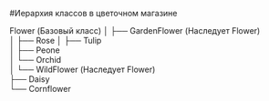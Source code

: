 #Иерархия классов в цветочном магазине 

Flower (Базовый класс)
│
├── GardenFlower (Наследует Flower)  
│   ├── Rose
│   ├── Tulip   
│   ├── Peone   
│   └── Orchid   
│
└── WildFlower (Наследует Flower)  
    ├── Daisy   
    └── Cornflower  